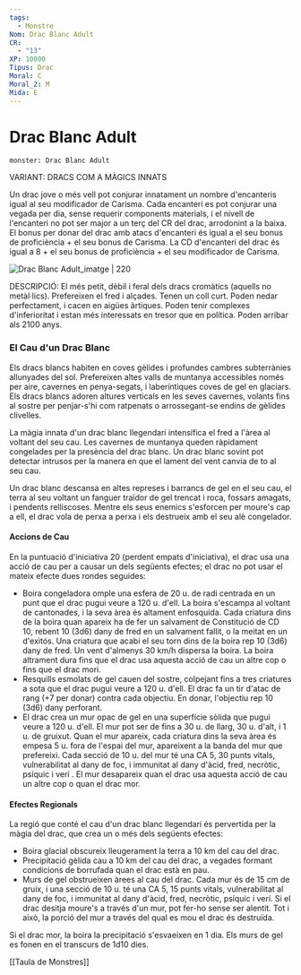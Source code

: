```yaml
---
tags:
  - Monstre
Nom: Drac Blanc Adult
CR:
  - "13"
XP: 10000
Tipus: Drac
Moral: C
Moral_2: M
Mida: E
---
```

# Drac Blanc Adult

```statblock
monster: Drac Blanc Adult
```

VARIANT: DRACS COM A MÀGICS INNATS

Un drac jove o més vell pot conjurar innatament un nombre d'encanteris igual al seu modificador de Carisma. Cada encanteri es pot conjurar una vegada per dia, sense requerir components materials, i el nivell de l'encanteri no pot ser major a un terç del CR del drac, arrodonint a la baixa. El bonus per donar del drac amb atacs d'encanteri és igual a el seu bonus de proficiència + el seu bonus de Carisma. La CD d'encanteri del drac és igual a 8 + el seu bonus de proficiència + el seu modificador de Carisma.

![Drac Blanc Adult_imatge | 220](https://i.pinimg.com/564x/3e/bc/2b/3ebc2bacf0edc610eb06d4dac7f61b9d--white-dragon-swords.jpg)

DESCRIPCIÓ: 
El més petit, dèbil i feral dels dracs cromàtics (aquells no metàl·lics). Prefereixen el fred i alçades. Tenen un coll curt. Poden nedar perfectament, i cacen en aigües àrtiques. Poden tenir complexes d'inferioritat i estan més interessats en tresor que en política. Poden arribar als 2100 anys.
### El Cau d'un Drac Blanc

Els dracs blancs habiten en coves gèlides i profundes cambres subterrànies allunyades del sol. Prefereixen altes valls de muntanya accessibles només per aire, cavernes en penya-segats, i laberíntiques coves de gel en glaciars. Els dracs blancs adoren altures verticals en les seves cavernes, volants fins al sostre per penjar-s'hi com ratpenats o arrossegant-se endins de gèlides clivelles.

La màgia innata d'un drac blanc llegendari intensifica el fred a l'àrea al voltant del seu cau. Les cavernes de muntanya queden ràpidament congelades per la presència del drac blanc. Un drac blanc sovint pot detectar intrusos per la manera en que el lament del vent canvia de to al seu cau.

Un drac blanc descansa en altes represes i barrancs de gel en el seu cau, el terra al seu voltant un fanguer traïdor de gel trencat i roca, fossars amagats, i pendents relliscoses. Mentre els seus enemics s'esforcen per moure's cap a ell, el drac vola de perxa a perxa i els destrueix amb el seu alè congelador.
#### Accions de Cau

En la puntuació d'iniciativa 20 (perdent empats d'iniciativa), el drac usa una acció de cau per a causar un dels següents efectes; el drac no pot usar el mateix efecte dues rondes seguides:

- Boira congeladora omple una esfera de 20 u. de radi centrada en un punt que el drac pugui veure a 120 u. d'ell. La boira s'escampa al voltant de cantonades, i la seva àrea és altament enfosquida. Cada criatura dins de la boira quan apareix ha de fer un salvament de Constitució de CD 10, rebent 10 (3d6) dany de fred en un salvament fallit, o la meitat en un d'exitós. Una criatura que acabi el seu torn dins de la boira rep 10 (3d6) dany de fred. Un vent d'almenys 30 km/h dispersa la boira. La boira altrament dura fins que el drac usa aquesta acció de cau un altre cop o fins que el drac mori.
- Resquills esmolats de gel cauen del sostre, colpejant fins a tres criatures a sota que el drac pugui veure a 120 u. d'ell. El drac fa un tir d'atac de rang (+7 per donar) contra cada objectiu. En donar, l'objectiu rep 10 (3d6) dany perforant.
- El drac crea un mur opac de gel en una superfície sòlida que pugui veure a 120 u. d'ell. El mur pot ser de fins a 30 u. de llarg, 30 u. d'alt, i 1 u. de gruixut. Quan el mur apareix, cada criatura dins la seva àrea és empesa 5 u. fora de l'espai del mur, apareixent a la banda del mur que prefereixi. Cada secció de 10 u. del mur té una CA 5, 30 punts vitals, vulnerabilitat al dany de foc, i immunitat al dany d'àcid, fred, necròtic, psíquic i verí . El mur desapareix quan el drac usa aquesta acció de cau un altre cop o quan el drac mor.
#### Efectes Regionals

La regió que conté el cau d'un drac blanc llegendari és pervertida per la màgia del drac, que crea un o més dels següents efectes:

- Boira glacial obscureix lleugerament la terra a 10 km del cau del drac.
- Precipitació gèlida cau a 10 km del cau del drac, a vegades formant condicions de borrufada quan el drac està en pau.
- Murs de gel obstrueixen àrees al cau del drac. Cada mur és de 15 cm de gruix, i una secció de 10 u. té una CA 5, 15 punts vitals, vulnerabilitat al dany de foc, i immunitat al dany d'àcid, fred, necròtic, psíquic i verí.
    Si el drac desitja moure's a través d'un mur, pot fer-ho sense ser alentit. Tot i això, la porció del mur a través del qual es mou el drac és destruïda.

Si el drac mor, la boira la precipitació s'esvaeixen en 1 dia. Els murs de gel es fonen en el transcurs de 1d10 dies.

[[Taula de Monstres]]